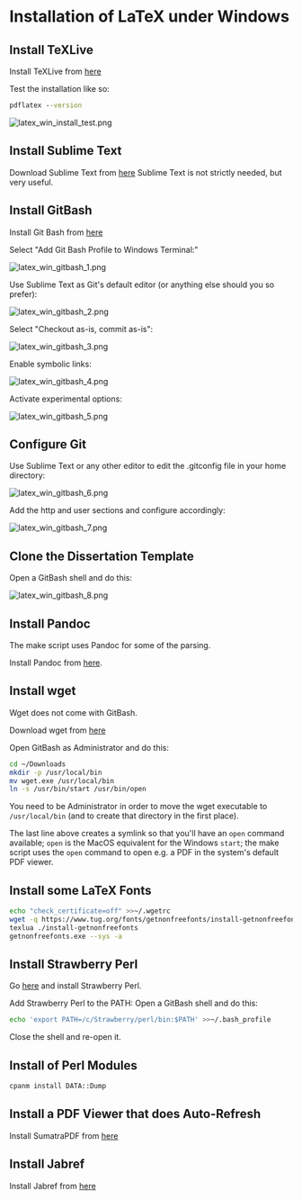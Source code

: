 # Installation of LaTeX under Windows

## Install TeXLive

Install TeXLive from [here](https://tug.org/texlive/acquire-netinstall.html)

Test the installation like so:

```cmd
pdflatex --version
```

![latex_win_install_test.png](Attachments/latex_win_install_test.png)


## Install Sublime Text

Download Sublime Text from [here](https://www.sublimetext.com/) Sublime Text is not strictly needed, but very useful.


## Install GitBash

Install Git Bash from [here](https://gitforwindows.org/)

Select "Add Git Bash Profile to Windows Terminal:"

![latex_win_gitbash_1.png](Attachments/latex_win_gitbash_1.png)


Use Sublime Text as Git's default editor (or anything else should you so prefer):

![latex_win_gitbash_2.png](Attachments/latex_win_gitbash_2.png)


Select "Checkout as-is, commit as-is":

![latex_win_gitbash_3.png](Attachments/latex_win_gitbash_3.png)


Enable symbolic links:

![latex_win_gitbash_4.png](Attachments/latex_win_gitbash_4.png)


Activate experimental options:

![latex_win_gitbash_5.png](Attachments/latex_win_gitbash_5.png)


## Configure Git

Use Sublime Text or any other editor to edit the .gitconfig file in your home directory:

![latex_win_gitbash_6.png](Attachments/latex_win_gitbash_6.png)


Add the http and user sections and configure accordingly:

![latex_win_gitbash_7.png](Attachments/latex_win_gitbash_7.png)



## Clone the Dissertation Template

Open a GitBash shell and do this:

![latex_win_gitbash_8.png](Attachments/latex_win_gitbash_8.png)



## Install Pandoc

The make script uses Pandoc for some of the parsing. 

Install Pandoc from [here](https://pandoc.org/installing.html).



## Install wget

Wget does not come with GitBash.

Download wget from [here](https://eternallybored.org/misc/wget/)

Open GitBash as Administrator and do this:

```bash
cd ~/Downloads
mkdir -p /usr/local/bin
mv wget.exe /usr/local/bin
ln -s /usr/bin/start /usr/bin/open
```

You need to be Administrator in order to move the wget executable to `/usr/local/bin` (and to create that directory in the first place). 

The last line above creates a symlink so that you'll have an `open` command available; `open` is the MacOS equivalent for the Windows `start`; the make script uses the `open` command to open e.g. a PDF in the system's default PDF viewer.


## Install some LaTeX Fonts

```bash
echo "check_certificate=off" >>~/.wgetrc
wget -q https://www.tug.org/fonts/getnonfreefonts/install-getnonfreefonts
texlua ./install-getnonfreefonts
getnonfreefonts.exe --sys -a
```


## Install Strawberry Perl

Go [here](https://strawberryperl.com/download/5.32.1.1/strawberry-perl-5.32.1.1-64bit.msi) and install Strawberry Perl.

Add Strawberry Perl to the PATH: Open a GitBash shell and do this:

```bash
echo 'export PATH=/c/Strawberry/perl/bin:$PATH' >>~/.bash_profile
```

Close the shell and re-open it.

## Install of Perl Modules

```bash
cpanm install DATA::Dump
```


## Install a PDF Viewer that does Auto-Refresh

Install SumatraPDF from [here](https://www.sumatrapdfreader.org/download-free-pdf-viewer)

## Install Jabref

Install Jabref from [here](https://jabref.org)








